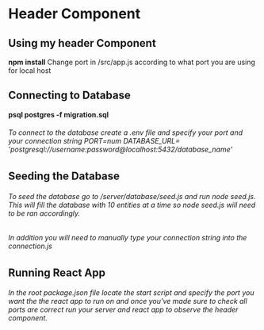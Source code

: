# Header Component

## Using my header Component
**npm install**
Change port in /src/app.js according to what port you are using for local host

## Connecting to Database
**psql postgres -f migration.sql**
###### To connect to the database create a .env file and specify your port and your connection string *PORT=num DATABASE_URL= 'postgresql://username:password@localhost:5432/database_name'*

## Seeding the Database
###### To seed the database go to /server/database/seed.js and run *node seed.js*. This will fill the database with 10 entities at a time so *node seed.js* will need to be ran accordingly.
###### In addition you will need to manually type your connection string into the connection.js

## Running React App
###### In the root package.json file locate the start script and specify the port you want the the react app to run on and once you've made sure to check all ports are correct run your server and react app to observe the header component.